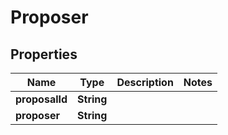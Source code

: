 
# Proposer

## Properties
Name | Type | Description | Notes
------------ | ------------- | ------------- | -------------
**proposalId** | **String** |  | 
**proposer** | **String** |  | 



